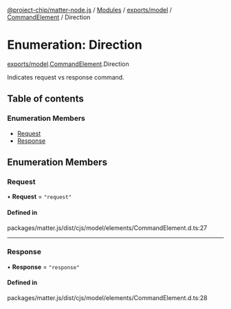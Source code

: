 [@project-chip/matter-node.js](../README.md) / [Modules](../modules.md) / [exports/model](../modules/exports_model.md) / [CommandElement](../modules/exports_model.CommandElement.md) / Direction

# Enumeration: Direction

[exports/model](../modules/exports_model.md).[CommandElement](../modules/exports_model.CommandElement.md).Direction

Indicates request vs response command.

## Table of contents

### Enumeration Members

- [Request](exports_model.CommandElement.Direction.md#request)
- [Response](exports_model.CommandElement.Direction.md#response)

## Enumeration Members

### Request

• **Request** = ``"request"``

#### Defined in

packages/matter.js/dist/cjs/model/elements/CommandElement.d.ts:27

___

### Response

• **Response** = ``"response"``

#### Defined in

packages/matter.js/dist/cjs/model/elements/CommandElement.d.ts:28

